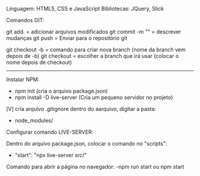 Linguagem: HTML5, CSS e JavaScript
Bibliotecas: JQuery, Slick

Comandos GIT:

git add. = adicionar arquivos modificados
git commit -m "" = descrever mudanças
git push = Enviar para o repositório git

git checkout -b = comando para criar nova branch (nome da branch vem depois de -b)
git checkout = escolher a branch que irá usar (colocar o nome depois de checkout) 

--------------------------------------------------------------------------

Instalar NPM:

- npm init (cria o arquivo package.json)
- npm install -D live-server (Cria um pequeno servidor no projeto)

[V] cria arquivo .gitignore
dentro do aarquivo, digitar a pasta:
- node_modules/

Configurar comando LIVE-SERVER:

Dentro do arquivo package.json, colocar o comando no "scripts":
- "start": "npx live-server src/" 

Comando para abrir a página no navegador:
-npm run start ou npm start